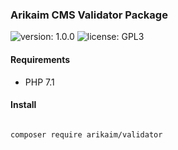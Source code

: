 ### Arikaim CMS Validator Package
![version: 1.0.0](https://img.shields.io/github/release/arikaim/validator.svg)
![license: GPL3](https://img.shields.io/badge/License-GPLv3-blue.svg)
   
  
  
#### Requirements 
  * PHP 7.1


#### Install

```bash

composer require arikaim/validator

```
